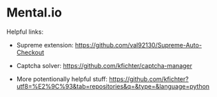 # Mental.io

Helpful links:
- Supreme extension: https://github.com/val92130/Supreme-Auto-Checkout

- Captcha solver: https://github.com/kfichter/captcha-manager

- More potentionally helpful stuff: https://github.com/kfichter?utf8=%E2%9C%93&tab=repositories&q=&type=&language=python
